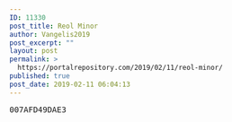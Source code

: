 ```yaml
---
ID: 11330
post_title: Reol Minor
author: Vangelis2019
post_excerpt: ""
layout: post
permalink: >
  https://portalrepository.com/2019/02/11/reol-minor/
published: true
post_date: 2019-02-11 06:04:13
---
```

<pre>007AFD49DAE3</pre>